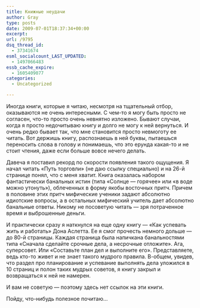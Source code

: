 ```yaml
---
title: Книжные неудачи
author: Gray
type: posts
date: 2009-07-01T18:37:34+00:00
excerpt:
url: /9795
dsq_thread_id:
  - 37341674
esml_socialcount_LAST_UPDATED:
  - 1497066483
essb_cache_expire:
  - 1605409077
categories:
  - Uncategorized

---
```








<p style="clear: both">
  Иногда книги, которые я читаю, несмотря на тщательный отбор, оказываются не очень интересными. С чем-то я могу быть просто не согласен, что-то просто очень невнятно изложено. Бывают случаи, когда я просто недочитываю книгу и долго не могу к ней вернуться. И очень редко бывает так, что мне становится просто невмоготу ее читать. Вот держишь книгу, распознаешь в ней буквы, пытаешься переносить слова в голову и понимаешь, что это ерунда какая-то и не стоит чтения, даже если больше вовсе нечего делать.
</p>

<p style="clear: both">
  Давеча я поставил рекорд по скорости появления такого ощущения. Я начал читать &#171;Путь торговли&#187; (не даю ссылку специально) и на 26-й странице понял, что с меня хватит. Книга оказалась набором фантастически банальных истин (типа &#171;Солнце &#8212; горячее&#187; или &#171;в воде можно утонуть&#187;), облеченных в форму якобы восточных притч. Причем в половине этих притч мифические ученики задают абсолютно идиотские вопросы, а в остальных мифический учитель дает абсолютно банальные ответы. Никому не посоветую читать &#8212; зря потраченное время и выброшенные деньги.
</p>

<p style="clear: both">
  И практически сразу я наткнулся на еще одну книгу &#8212; &#171;Как успевать жить и работать&#187; Дона Аслетта. Ее я смог прочесть немного дольше &#8212; до 80-й страницы. Каждая страница была напичкана банальностями типа &#171;Сначала сделайте срочные дела, а несрочные отложите&#187;. Ага, суперсовет. Или &#171;Составьте план дел и выполните его&#187;. Представляете, ведь кто-то живет и не знает такого мудрого правила. В-общем, увидев, что раздел про планирование и успевание выполнять дела уложился в 10 страниц и полон таких мудрых советов, я книгу закрыл и возвращаться к ней не намерен.
</p>

<p style="clear: both">
  И вам не советую &#8212; поэтому здесь нет ссылок на эти книги.
</p>

<p style="clear: both">
  Пойду, что-нибудь полезное почитаю&#8230;
</p>